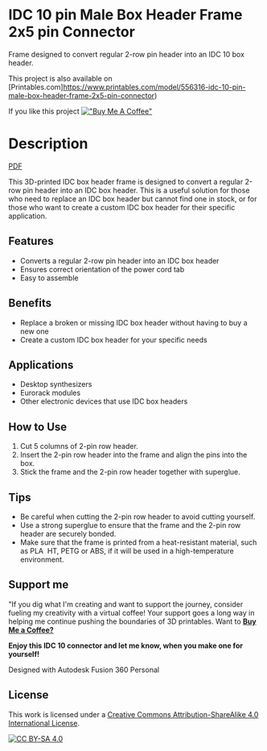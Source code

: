 # IDC 10 pin Male Box Header Frame 2x5 pin Connector

Frame designed to convert regular 2-row pin header into an IDC 10 box header.

This project is also available on [Printables.com]https://www.printables.com/model/556316-idc-10-pin-male-box-header-frame-2x5-pin-connector)

If you like this project
[!["Buy Me A Coffee"](https://www.buymeacoffee.com/assets/img/custom_images/orange_img.png)](https://www.buymeacoffee.com/jakubkriz)

# Description

[PDF](https://files.printables.com/media/prints/556316/pdfs/556316-idc-10-pin-male-box-header-frame-2x5-pin-connector-af5f9b52-9f1d-4094-997f-1ae39064e4fc.pdf)

This 3D-printed IDC box header frame is designed to convert a regular 2-row pin header into an IDC box header. This is a useful solution for those who need to replace an IDC box header but cannot find one in stock, or for those who want to create a custom IDC box header for their specific application.

## Features

-   Converts a regular 2-row pin header into an IDC box header
-   Ensures correct orientation of the power cord tab
-   Easy to assemble

## Benefits

-   Replace a broken or missing IDC box header without having to buy a new one
-   Create a custom IDC box header for your specific needs

## Applications

-   Desktop synthesizers
-   Eurorack modules
-   Other electronic devices that use IDC box headers

## How to Use

1.  Cut 5 columns of 2-pin row header.
2.  Insert the 2-pin row header into the frame and align the pins into the box.
3.  Stick the frame and the 2-pin row header together with superglue.

## Tips

-   Be careful when cutting the 2-pin row header to avoid cutting yourself.
-   Use a strong superglue to ensure that the frame and the 2-pin row header are securely bonded.
-   Make sure that the frame is printed from a heat-resistant material, such as PLA  HT, PETG or ABS, if it will be used in a high-temperature environment.

## Support me

"If you dig what I'm creating and want to support the journey, consider fueling my creativity with a virtual coffee! Your support goes a long way in helping me continue pushing the boundaries of 3D printables. Want to [**Buy Me a Coffee?**](https://www.buymeacoffee.com/jakubkriz)

**Enjoy this IDC 10 connector and let me know, when you make one for yourself!**

Designed with Autodesk Fusion 360 Personal

## License

This work is licensed under a
[Creative Commons Attribution-ShareAlike 4.0 International License][cc-by-sa].

[![CC BY-SA 4.0][cc-by-sa-image]][cc-by-sa]

[cc-by-sa]: http://creativecommons.org/licenses/by-sa/4.0/
[cc-by-sa-image]: https://licensebuttons.net/l/by-sa/4.0/88x31.png
[cc-by-sa-shield]: https://img.shields.io/badge/License-CC%20BY--SA%204.0-lightgrey.svg